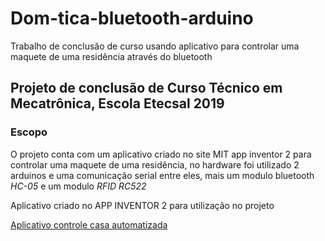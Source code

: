 # Dom-tica-bluetooth-arduino
Trabalho de conclusão de curso usando aplicativo para controlar uma maquete de uma residência através do bluetooth

## Projeto de conclusão de Curso Técnico em Mecatrônica, Escola Etecsal 2019

### Escopo

O projeto conta com um aplicativo criado no site MIT app inventor 2 para controlar uma maquete de uma residência, no hardware foi utilizado 2 arduinos e uma comunicação serial entre eles, mais um modulo bluetooth *HC-05* e um modulo *RFID RC522*


Aplicativo criado no APP INVENTOR 2 para utilização no projeto

[Aplicativo controle casa automatizada](ai2.appinventor.mit.edu/?galleryId=5268691490570240)


<!--stackedit_data:
eyJoaXN0b3J5IjpbOTk5ODkyNzEsLTI3NDgwNTU0N119
-->
